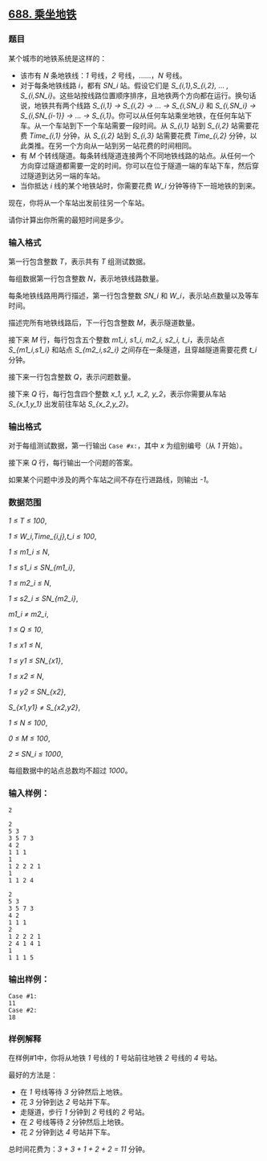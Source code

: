 ## [688. 乘坐地铁](https://www.acwing.com/problem/content/690/)

### 题目

某个城市的地铁系统是这样的：

- 该市有 *N* 条地铁线：*1* 号线，*2* 号线，......，*N* 号线。
- 对于每条地铁线路 *i*，都有 *SN_i* 站。假设它们是 *S_{i,1},S_{i,2}, … , S_{i,SN_i}*。这些站按线路位置顺序排序，且地铁两个方向都在运行。换句话说，地铁共有两个线路 *S_{i,1} -> S_{i,2} -> … -> S_{i,SN_i}* 和 *S_{i,SN_i} -> S_{i,SN_{i-1}} -> … -> S_{i,1}*。你可以从任何车站乘坐地铁，在任何车站下车。从一个车站到下一个车站需要一段时间。从 *S_{i,1}* 站到 *S_{i,2}* 站需要花费 *Time_{i,1}* 分钟，从 *S_{i,2}* 站到 *S_{i,3}* 站需要花费 *Time_{i,2}* 分钟，以此类推。在另一个方向从一站到另一站花费的时间相同。
- 有 *M* 个转线隧道。每条转线隧道连接两个不同地铁线路的站点。从任何一个方向穿过隧道都需要一定的时间。你可以在位于隧道一端的车站下车，然后穿过隧道到达另一端的车站。
- 当你抵达 *i* 线的某个地铁站时，你需要花费 *W_i* 分钟等待下一班地铁的到来。

现在，你将从一个车站出发前往另一个车站。

请你计算出你所需的最短时间是多少。

### 输入格式

第一行包含整数 *T*，表示共有 *T* 组测试数据。

每组数据第一行包含整数 *N*，表示地铁线路数量。

每条地铁线路用两行描述，第一行包含整数 *SN_i* 和 *W_i*，表示站点数量以及等车时间。

描述完所有地铁线路后，下一行包含整数 *M*，表示隧道数量。

接下来 *M* 行，每行包含五个整数 *m1_i, s1_i, m2_i, s2_i, t_i*，表示站点 *S_{m1_i,s1_i}* 和站点 *S_{m2_i,s2_i}* 之间存在一条隧道，且穿越隧道需要花费 *t_i* 分钟。

接下来一行包含整数 *Q*，表示问题数量。

接下来 *Q* 行，每行包含四个整数 *x_1, y_1, x_2, y_2*，表示你需要从车站 *S_{x_1,y_1}* 出发前往车站 *S_{x_2,y_2}*。

### 输出格式

对于每组测试数据，第一行输出 `Case #x:`，其中 *x* 为组别编号（从 *1* 开始）。

接下来 *Q* 行，每行输出一个问题的答案。

如果某个问题中涉及的两个车站之间不存在行进路线，则输出 *-1*。

### 数据范围

*1 ≤ T ≤ 100*,

*1 ≤ W_i,Time_{i,j},t_i ≤ 100*,

*1 ≤ m1_i ≤ N*,

*1 ≤ s1_i ≤ SN_{m1_i}*,

*1 ≤ m2_i ≤ N*,

*1 ≤ s2_i ≤ SN_{m2_i}*,

*m1_i ≠ m2_i*,

*1 ≤ Q ≤ 10*,

*1 ≤ x1 ≤ N*,

*1 ≤ y1 ≤ SN_{x1}*,

*1 ≤ x2 ≤ N*,

*1 ≤ y2 ≤ SN_{x2}*,

*S_{x1,y1} ≠ S_{x2,y2}*,

*1 ≤ N ≤ 100*,

*0 ≤ M ≤ 100*,

*2 ≤ SN_i ≤ 1000*,

每组数据中的站点总数均不超过 *1000*。

### 输入样例：

```
2

2
5 3
3 5 7 3
4 2
1 1 1
1
1 2 2 2 1
1
1 1 2 4

2
5 3
3 5 7 3
4 2
1 1 1
2
1 2 2 2 1
2 4 1 4 1
1
1 1 1 5
```

### 输出样例：

```
Case #1:
11
Case #2:
18
```

### 样例解释

在样例#1中，你将从地铁 *1* 号线的 *1* 号站前往地铁 *2* 号线的 *4* 号站。

最好的方法是：

- 在 *1* 号线等待 *3* 分钟然后上地铁。
- 花 *3* 分钟到达 *2* 号站并下车。
- 走隧道，步行 *1* 分钟到 *2* 号线的 *2* 号站。
- 在 *2* 号线等待 *2* 分钟然后上地铁。
- 花 *2* 分钟到达 *4* 号站并下车。

总时间花费为：*3 + 3 + 1 + 2 + 2 = 11* 分钟。
